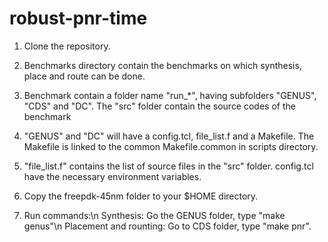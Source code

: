 # robust-pnr-time

1) Clone the repository.

2) Benchmarks directory contain the benchmarks on which synthesis, place and route can be done.

3) Benchmark contain a folder name "run_*", having subfolders "GENUS", "CDS" and "DC". The "src" folder contain the source codes of the benchmark

4) "GENUS" and "DC" will have a config.tcl, file_list.f and a Makefile. The Makefile is linked to the common Makefile.common in scripts directory.

5) "file_list.f" contains the list of source files in the "src" folder. config.tcl have the necessary environment variables.

6) Copy the freepdk-45nm folder to your $HOME directory.

7) Run commands:\n
   Synthesis: Go the GENUS folder, type "make genus"\n
   Placement and rounting: Go to CDS folder, type "make pnr".

